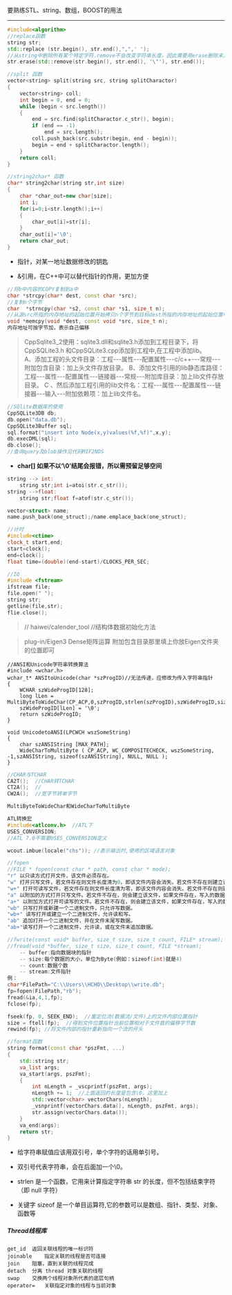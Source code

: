 要熟练STL、string、数组，BOOST的用法

---

```c++
#include<algorithm>
//replace函数
string str;
std::replace (str.begin(), str.end(),",",' ');
//从string中删除所有某个特定字符.remove不会改变字符串长度，因此需要用erase删除末几位
str.erase(std::remove(str.begin(), str.end(), '\"'), str.end());
```

```C++
//split 函数
vector<string> split(string src, string splitCharactor)  
{  
    vector<string> coll;  
    int begin = 0, end = 0;   
    while (begin < src.length())  
    {  
        end = src.find(splitCharactor.c_str(), begin);  
        if (end == -1)  
            end = src.length();  
        coll.push_back(src.substr(begin, end - begin));  
        begin = end + splitCharactor.length();  
    }  
    return coll;  
} 
```

```C++
//string2char* 函数
char* string2char(string str,int size)
{
	char *char_out=new char[size];
	int i;
	for(i=0;i<str.length();i++)
	{
		char_out[i]=str[i];
	}
	char_out[i]='\0';
	return char_out;
}
```

- 指针，对某一地址数据修改的钥匙

- &引用，在C++中可以替代指针的作用，更加方便

```C++
//将b中内容的COPY复制到a中
char *strcpy(char* dest, const char *src);  
//复制n个字节
char  *strncpy(char *s2, const char *s1, size_t n);  
//从源src所指的内存地址的起始位置开始拷贝n个字节到目标dest所指的内存地址的起始位置中
void *memcpy(void *dest, const void *src, size_t n); 
内存地址可按字节加，表示自己偏移
```

> CppSqlite3_2使用：sqlite3.dll和sqlite3.h添加到工程目录下，将CppSQLite3.h 和CppSQLite3.cpp添加到工程中,在工程中添加lib。	
> A、添加工程的头文件目录：工程---属性---配置属性---c/c++---常规---附加包含目录：加上头文件存放目录。
> B、添加文件引用的lib静态库路径：工程---属性---配置属性---链接器---常规---附加库目录：加上lib文件存放目录。
> C 、然后添加工程引用的lib文件名：工程---属性---配置属性---链接器---输入---附加依赖项：加上lib文件名。

```C++
//SQlite数据库的使用
CppSQLite3DB db;  
db.open("data.db"); 
CppSQLite3Buffer sql;
sql.format("insert into Node(x,y)values(%f,%f)",x,y);
db.execDML(sql);
db.close();
//查询query及blob操作见代码MIF2NDS
```

- **char[]  如果不以‘\0’结尾会报错，所以需预留足够空间**

```C++
string --> int:
	string str;int i=atoi(str.c_str());
string -->float:
	string str;float f=atof(str.c_str());
```

```C++
vector<struct> name;
name.push_back(one_struct);/name.emplace_back(one_struct);
```

```C++
//计时
#include<ctime>
clock_t start,end;
start=clock();	
end=clock();
float time=(double)(end-start)/CLOCKS_PER_SEC;
```

```C++
//IO
#include <fstream>
ifstream file;
file.open(" ");
string str;
getline(file,str);
flie.close();
```

> // haiwei/calender_tool  //结构体数据初始化方法

> plug-in/Eigen3   Dense矩阵运算 
> 附加包含目录那里填上你放Eigen文件夹的位置即可

```
//ANSI和Unicode字符串转换算法
#include <wchar.h>
wchar_t* ANSItoUnicode(char *szProgID)//无法传递，应修改为传入字符串指针
{
	WCHAR szWideProgID[128]; 
	long lLen = MultiByteToWideChar(CP_ACP,0,szProgID,strlen(szProgID),szWideProgID,sizeof(szWideProgID)); 
	szWideProgID[lLen] = '\0'; 
	return szWideProgID;
}

void UnicodetoANSI(LPCWCH wszSomeString)
{
	char szANSIString [MAX_PATH]; 
	WideCharToMultiByte ( CP_ACP, WC_COMPOSITECHECK, wszSomeString, -1,szANSIString, sizeof(szANSIString), NULL, NULL ); 
}
```

```c++
//CHAR与TCHAR
CA2T();  //CHAR转TCHAR
CT2A();  //
CW2A();  //宽字节转单字节

MultiByteToWideChar和WideCharToMultiByte

ATL转换宏
#include<atlconv.h>  //ATL下
USES_CONVERSION; 
//ATL 7.0不需要USES_CONVERSION定义

wcout.imbue(locale("chs")); //表示输出时,使用的区域语言对象
```

```c++
//fopen
//FILE * fopen(const char * path, const char * mode);
"r" 以只读方式打开文件，该文件必须存在。
"w" 打开只写文件，若文件存在则文件长度清为0，即该文件内容会消失。若文件不存在则建立该文件。
"w+" 打开可读写文件，若文件存在则文件长度清为零，即该文件内容会消失。若文件不存在则建立该文件。
"a" 以附加的方式打开只写文件。若文件不存在，则会建立该文件，如果文件存在，写入的数据会被加到文件尾，即文件原先的内容会被保留。（EOF符保留）
"a+" 以附加方式打开可读写的文件。若文件不存在，则会建立该文件，如果文件存在，写入的数据会被加到文件尾后，即文件原先的内容会被保留。（原来的EOF符不保留）
"wb" 只写打开或新建一个二进制文件，只允许写数据。
"wb+" 读写打开或建立一个二进制文件，允许读和写。
"ab" 追加打开一个二进制文件，并在文件末尾写数据。
"ab+"读写打开一个二进制文件，允许读，或在文件末追加数据。

//fwrite(const void* buffer, size_t size, size_t count, FILE* stream);
//fread(void *buffer, size_t size, size_t count, FILE *stream);
    -- buffer:指向数据块的指针
    -- size:每个数据的大小，单位为Byte(例如：sizeof(int)就是4)
    -- count:数据个数
    -- stream:文件指针
例：    
char*FilePath="C:\\Users\\HCHO\\Desktop\\write.db";
fp=fopen(FilePath,"rb");
fread(&ia,4,1,fp);
fclose(fp);

fseek(fp, 0, SEEK_END);  //重定位流(数据流/文件)上的文件内部位置指针
size = ftell(fp);  //得到文件位置指针当前位置相对于文件首的偏移字节数
rewind(fp);	//将文件内部的指针重新指向一个流的开头
```

```c++
//format函数
string format(const char *pszFmt, ...)
{
    std::string str;
    va_list args;
    va_start(args, pszFmt);
    {
        int nLength = _vscprintf(pszFmt, args);
        nLength += 1;  //上面返回的长度是包含\0，这里加上
        std::vector<char> vectorChars(nLength);
        _vsnprintf(vectorChars.data(), nLength, pszFmt, args);
        str.assign(vectorChars.data());
    }
    va_end(args);
    return str;
}
```

- 给字符串赋值应该用双引号，单个字符的话用单引号。
- 双引号代表字符串，会在后面加一个\0。

- strlen 是一个函数，它用来计算指定字符串 str 的长度，但不包括结束字符（即 null 字符） 
- 关键字 sizeof 是一个单目运算符,它的参数可以是数组、指针、类型、对象、函数等



##### Thread线程库

```
get_id	返回关联线程的唯一标识符
joinable	指定关联的线程是否可连接
join	阻塞，直到关联的线程完成
detach	分离 thread 对象关联的线程
swap	交换两个线程对象所代表的底层句柄
operator=	关联指定对象的线程与当前对象
```







